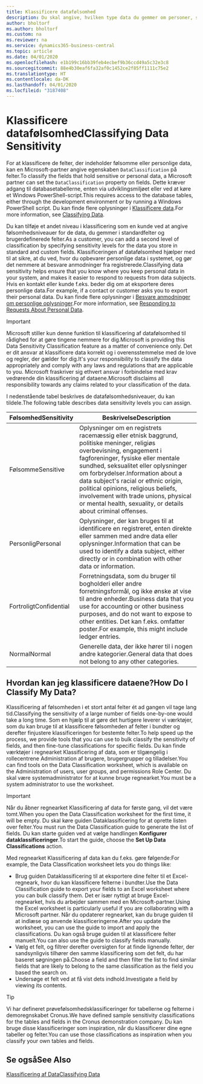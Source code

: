 ```yaml
---
title: Klassificere datafølsomhed
description: Du skal angive, hvilken type data du gemmer om personer, så du kan besvare anmodninger fra dataemnet.
author: bholtorf
ms.author: bholtorf
ms.custom: na
ms.reviewer: na
ms.service: dynamics365-business-central
ms.topic: article
ms.date: 04/01/2020
ms.openlocfilehash: e1b199c16bb39feb4ecbef9b36ccd49a5c32e3c8
ms.sourcegitcommit: 88e4b30eaf6fa32af0c1452ce2f85ff1111c75e2
ms.translationtype: HT
ms.contentlocale: da-DK
ms.lasthandoff: 04/01/2020
ms.locfileid: "3187408"
---
```

# <a name="classifying-data-sensitivity"></a><span data-ttu-id="d8e72-103">Klassificere datafølsomhed</span><span class="sxs-lookup"><span data-stu-id="d8e72-103">Classifying Data Sensitivity</span></span>
<span data-ttu-id="d8e72-104">For at klassificere de felter, der indeholder følsomme eller personlige data, kan en Microsoft-partner angive egenskaben ```DataClassification``` på felter.</span><span class="sxs-lookup"><span data-stu-id="d8e72-104">To classify the fields that hold sensitive or personal data, a Microsoft partner can set the ```DataClassification``` property on fields.</span></span> <span data-ttu-id="d8e72-105">Dette kræver adgang til databasetabellerne, enten via udviklingsmiljøet eller ved at køre et Windows PowerShell-script.</span><span class="sxs-lookup"><span data-stu-id="d8e72-105">This requires access to the database tables, either through the development environment or by running a Windows PowerShell script.</span></span> <span data-ttu-id="d8e72-106">Du kan finde flere oplysninger i [Klassificere data](/dynamics365/business-central/dev-itpro/developer/devenv-classifying-data).</span><span class="sxs-lookup"><span data-stu-id="d8e72-106">For more information, see [Classifying Data](/dynamics365/business-central/dev-itpro/developer/devenv-classifying-data).</span></span>  

<span data-ttu-id="d8e72-107">Du kan tilføje et andet niveau i klassificering som en kunde ved at angive følsomhedsniveauer for de data, du gemmer i standardfelter og brugerdefinerede felter.</span><span class="sxs-lookup"><span data-stu-id="d8e72-107">As a customer, you can add a second level of classification by specifying sensitivity levels for the data you store in standard and custom fields.</span></span> <span data-ttu-id="d8e72-108">Klassificeringen af datafølsomhed hjælper med til at sikre, at du ved, hvor du opbevarer personlige data i systemet, og gør det nemmere at besvare anmodninger fra registrerede.</span><span class="sxs-lookup"><span data-stu-id="d8e72-108">Classifying data sensitivity helps ensure that you know where you keep personal data in your system, and makes it easier to respond to requests from data subjects.</span></span> <span data-ttu-id="d8e72-109">Hvis en kontakt eller kunde f.eks. beder dig om at eksportere deres personlige data.</span><span class="sxs-lookup"><span data-stu-id="d8e72-109">For example, if a contact or customer asks you to export their personal data.</span></span> <span data-ttu-id="d8e72-110">Du kan finde flere oplysninger i [Besvare anmodninger om personlige oplysninger](admin-responding-to-requests-about-personal-data.md).</span><span class="sxs-lookup"><span data-stu-id="d8e72-110">For more information, see [Responding to Requests About Personal Data](admin-responding-to-requests-about-personal-data.md).</span></span>

> [!Important]
> <span data-ttu-id="d8e72-111">Microsoft stiller kun denne funktion til klassificering af datafølsomhed til rådighed for at gøre tingene nemmere for dig.</span><span class="sxs-lookup"><span data-stu-id="d8e72-111">Microsoft is providing this Data Sensitivity Classification feature as a matter of convenience only.</span></span> <span data-ttu-id="d8e72-112">Det er dit ansvar at klassificere data korrekt og i overensstemmelse med de love og regler, der gælder for dig.</span><span class="sxs-lookup"><span data-stu-id="d8e72-112">It's your responsibility to classify the data appropriately and comply with any laws and regulations that are applicable to you.</span></span> <span data-ttu-id="d8e72-113">Microsoft fraskriver sig ethvert ansvar i forbindelse med krav vedrørende din klassificering af dataene.</span><span class="sxs-lookup"><span data-stu-id="d8e72-113">Microsoft disclaims all responsibility towards any claims related to your classification of the data.</span></span>  

<span data-ttu-id="d8e72-114">I nedenstående tabel beskrives de datafølsomhedsniveauer, du kan tildele.</span><span class="sxs-lookup"><span data-stu-id="d8e72-114">The following table describes data sensitivity levels you can assign.</span></span>

|<span data-ttu-id="d8e72-115">Følsomhed</span><span class="sxs-lookup"><span data-stu-id="d8e72-115">Sensitivity</span></span>|<span data-ttu-id="d8e72-116">Beskrivelse</span><span class="sxs-lookup"><span data-stu-id="d8e72-116">Description</span></span>|
|----|----|
|<span data-ttu-id="d8e72-117">Følsomme</span><span class="sxs-lookup"><span data-stu-id="d8e72-117">Sensitive</span></span> | <span data-ttu-id="d8e72-118">Oplysninger om en registrets racemæssig eller etnisk baggrund, politiske meninger, religiøs overbevisning, engagement i fagforeninger, fysiske eller mentale sundhed, seksualitet eller oplysninger om forbrydelser.</span><span class="sxs-lookup"><span data-stu-id="d8e72-118">Information about a data subject's racial or ethnic origin, political opinions, religious beliefs, involvement with trade unions, physical or mental health, sexuality, or details about criminal offenses.</span></span> |
|<span data-ttu-id="d8e72-119">Personlig</span><span class="sxs-lookup"><span data-stu-id="d8e72-119">Personal</span></span> | <span data-ttu-id="d8e72-120">Oplysninger, der kan bruges til at identificere en registreret, enten direkte eller sammen med andre data eller oplysninger.</span><span class="sxs-lookup"><span data-stu-id="d8e72-120">Information that can be used to identify a data subject, either directly or in combination with other data or information.</span></span>|
|<span data-ttu-id="d8e72-121">Fortroligt</span><span class="sxs-lookup"><span data-stu-id="d8e72-121">Confidential</span></span> | <span data-ttu-id="d8e72-122">Forretningsdata, som du bruger til bogholderi eller andre forretningsformål, og ikke ønske at vise til andre enheder.</span><span class="sxs-lookup"><span data-stu-id="d8e72-122">Business data that you use for accounting or other business purposes, and do not want to expose to other entities.</span></span> <span data-ttu-id="d8e72-123">Det kan f.eks. omfatter poster.</span><span class="sxs-lookup"><span data-stu-id="d8e72-123">For example, this might include ledger entries.</span></span>|
|<span data-ttu-id="d8e72-124">Normal</span><span class="sxs-lookup"><span data-stu-id="d8e72-124">Normal</span></span> | <span data-ttu-id="d8e72-125">Generelle data, der ikke hører til i nogen andre kategorier.</span><span class="sxs-lookup"><span data-stu-id="d8e72-125">General data that does not belong to any other categories.</span></span>|

## <a name="how-do-i-classify-my-data"></a><span data-ttu-id="d8e72-126">Hvordan kan jeg klassificere dataene?</span><span class="sxs-lookup"><span data-stu-id="d8e72-126">How Do I Classify My Data?</span></span>
<span data-ttu-id="d8e72-127">Klassificering af følsomheden i et stort antal felter ét ad gangen vil tage lang tid.</span><span class="sxs-lookup"><span data-stu-id="d8e72-127">Classifying the sensitivity of a large number of fields one-by-one would take a long time.</span></span> <span data-ttu-id="d8e72-128">Som en hjælp til at gøre det hurtigere leverer vi værktøjer, som du kan bruge til at klassificere følsomheden af felter i bundter og derefter finjustere klassificeringen for bestemte felter.</span><span class="sxs-lookup"><span data-stu-id="d8e72-128">To help speed up the process, we provide tools that you can use to bulk classify the sensitivity of fields, and then fine-tune classifications for specific fields.</span></span> <span data-ttu-id="d8e72-129">Du kan finde værktøjer i regnearket Klassificering af data, som er tilgængelig i rollecentrene Administration af brugere, brugergrupper og tilladelser.</span><span class="sxs-lookup"><span data-stu-id="d8e72-129">You can find tools on the Data Classification worksheet, which is available on the Administration of users, user groups, and permissions Role Center.</span></span> <span data-ttu-id="d8e72-130">Du skal være systemadministrator for at kunne bruge regnearket.</span><span class="sxs-lookup"><span data-stu-id="d8e72-130">You must be a system administrator to use the worksheet.</span></span>

> [!Important]
> <span data-ttu-id="d8e72-131">Når du åbner regnearket Klassificering af data for første gang, vil det være tomt.</span><span class="sxs-lookup"><span data-stu-id="d8e72-131">When you open the Data Classification worksheet for the first time, it will be empty.</span></span> <span data-ttu-id="d8e72-132">Du skal køre guiden Dataklassificering for at oprette listen over felter.</span><span class="sxs-lookup"><span data-stu-id="d8e72-132">You must run the Data Classification guide to generate the list of fields.</span></span> <span data-ttu-id="d8e72-133">Du kan starte guiden ved at vælge handlingen **Konfigurer dataklassificeringer**.</span><span class="sxs-lookup"><span data-stu-id="d8e72-133">To start the guide, choose the **Set Up Data Classifications** action.</span></span>

<span data-ttu-id="d8e72-134">Med regnearket Klassificering af data kan du f.eks. gøre følgende:</span><span class="sxs-lookup"><span data-stu-id="d8e72-134">For example, the Data Classification worksheet lets you do things like:</span></span>  

* <span data-ttu-id="d8e72-135">Brug guiden Dataklassificering til at eksportere dine felter til et Excel-regneark, hvor du kan klassificere felterne i bundter.</span><span class="sxs-lookup"><span data-stu-id="d8e72-135">Use the Data Classification guide to export your fields to an Excel worksheet where you can bulk classify them.</span></span> <span data-ttu-id="d8e72-136">Det er især nyttigt at bruge Excel-regnearket, hvis du arbejder sammen med en Microsoft-partner.</span><span class="sxs-lookup"><span data-stu-id="d8e72-136">Using the Excel worksheet is particularly useful if you are collaborating with a Microsoft partner.</span></span> <span data-ttu-id="d8e72-137">Når du opdaterer regnearket, kan du bruge guiden til at indlæse og anvende klassificeringerne.</span><span class="sxs-lookup"><span data-stu-id="d8e72-137">After you update the worksheet, you can use the guide to import and apply the classifications.</span></span> <span data-ttu-id="d8e72-138">Du kan også bruge guiden til at klassificere felter manuelt.</span><span class="sxs-lookup"><span data-stu-id="d8e72-138">You can also use the guide to classify fields manually.</span></span>  
* <span data-ttu-id="d8e72-139">Vælg et felt, og filtrer derefter oversigten for at finde lignende felter, der sandsynligvis tilhører den samme klassificering som det felt, du har baseret søgningen på.</span><span class="sxs-lookup"><span data-stu-id="d8e72-139">Choose a field and then filter the list to find similar fields that are likely to belong to the same classification as the field you based the search on.</span></span>  
* <span data-ttu-id="d8e72-140">Undersøge et felt ved at få vist dets indhold.</span><span class="sxs-lookup"><span data-stu-id="d8e72-140">Investigate a field by viewing its contents.</span></span>  

> [!Tip]
> <span data-ttu-id="d8e72-141">Vi har defineret prøvefølsomhedsklassificeringer for tabellerne og felterne i demoregnskabet Cronus.</span><span class="sxs-lookup"><span data-stu-id="d8e72-141">We have defined sample sensitivity classifications for the tables and fields in the Cronus demonstration company.</span></span> <span data-ttu-id="d8e72-142">Du kan bruge disse klassificeringer som inspiration, når du klassificerer dine egne tabeller og felter.</span><span class="sxs-lookup"><span data-stu-id="d8e72-142">You can use those classifications as inspiration when you classify your own tables and fields.</span></span>

## <a name="see-also"></a><span data-ttu-id="d8e72-143">Se også</span><span class="sxs-lookup"><span data-stu-id="d8e72-143">See Also</span></span>

[<span data-ttu-id="d8e72-144">Klassificering af Data</span><span class="sxs-lookup"><span data-stu-id="d8e72-144">Classifying Data</span></span>](/dynamics365/business-central/dev-itpro/developer/devenv-classifying-data)  

